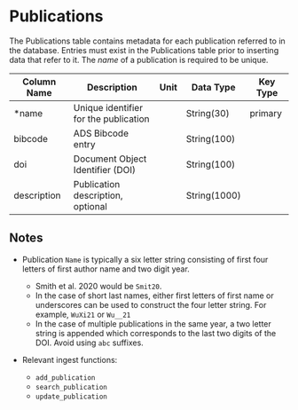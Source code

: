 # Publications

The Publications table contains metadata for each publication referred to in the database. 
Entries must exist in the Publications table prior to inserting data that refer to it.
The *name* of a publication is required to be unique.

| Column Name | Description  | Unit  | Data Type | Key Type  |
|---|---|---|---|---|
| *name          | Unique identifier for the publication |   | String(30)  | primary   |
| bibcode       | ADS Bibcode entry |   | String(100)  |    |
| doi           | Document Object Identifier (DOI) |   | String(100)  |    |
| description   | Publication description, optional |   | String(1000)  |    |

## Notes
- Publication `Name` is typically a six letter string consisting of first four letters of first author name and two digit year. 
  - Smith et al. 2020 would be `Smit20`.
  - In the case of short last names, either first letters of first name or underscores can be used to construct the four letter string. 
    For example, `WuXi21` or `Wu__21`
  - In the case of multiple publications in the same year, a two letter string is appended which corresponds to the 
    last two digits of the DOI. Avoid using `abc` suffixes.
  
  
- Relevant ingest functions:
  - `add_publication`
  - `search_publication`
  - `update_publication`